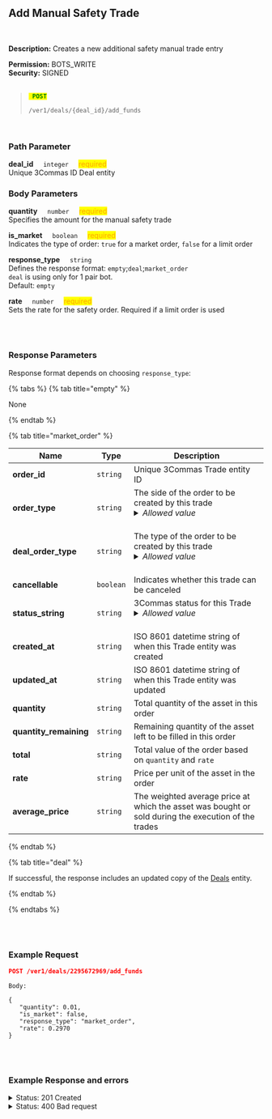 ## Add Manual Safety Trade<br>
<br>

**Description:** Creates a new additional safety manual trade entry<br>

**Permission:** BOTS_WRITE<br>
**Security:** SIGNED<br>
<br>

<blockquote>

<code><mark style="color:green"><strong> POST </strong></mark></code>

<code>/ver1/deals/{deal_id}/add_funds</code>

</blockquote>

<br>

### Path Parameter<br>
<p>
   <strong>deal_id</strong>&nbsp;&nbsp;&nbsp;&nbsp;&nbsp;<code>integer</code>&nbsp;&nbsp;&nbsp;&nbsp;&nbsp;<mark style="color:orange">required</mark><br>
   Unique 3Commas ID Deal entity
</p>


### Body Parameters<br>
<p>
   <strong>quantity</strong>&nbsp;&nbsp;&nbsp;&nbsp;&nbsp;<code>number</code>&nbsp;&nbsp;&nbsp;&nbsp;&nbsp;<mark style="color:orange">required</mark><br>
   Specifies the amount for the manual safety trade
</p>
<p>
   <strong>is_market</strong>&nbsp;&nbsp;&nbsp;&nbsp;&nbsp;<code>boolean</code>&nbsp;&nbsp;&nbsp;&nbsp;&nbsp;<mark style="color:orange">required</mark><br>
   Indicates the type of order: <code>true</code> for a market order, <code>false</code> for a limit order
</p>
<p>
   <strong>response_type</strong>&nbsp;&nbsp;&nbsp;&nbsp;&nbsp;<code>string</code><br>
   Defines the response format: <code>empty</code>;<code>deal</code>;<code>market_order</code><br><code>deal</code> is using only for 1 pair bot.<br>Default: <code>empty</code>
</p>
<p>
   <strong>rate</strong>&nbsp;&nbsp;&nbsp;&nbsp;&nbsp;<code>number</code>&nbsp;&nbsp;&nbsp;&nbsp;&nbsp;<mark style="color:orange">required</mark><br>
   Sets the rate for the safety order. Required if a limit order is used
</p>
<br>
<br>

### Response Parameters<br>

Response format depends on choosing `response_type`:

{% tabs %}
{% tab title="empty" %}

None

{% endtab %}

{% tab title="market_order" %}

| Name | Type |	Description|
| ------|------|-----------|
| **order_id**  | `string`| Unique 3Commas Trade entity ID |
| **order_type**  | `string`| The side of the order to be created by this trade<br><details><summary><em>Allowed value</em></summary><li>Buy</li><li>Sell</li></details><br> |
| **deal_order_type**  | `string`| The type of the order to be created by this trade<br><details><summary><em>Allowed value</em></summary><li>Base</li><li>Take profit</li><li>Stop Loss</li><li>Safety</li><li>Manual Safety</li></details><br> |
| **cancellable**  | `boolean`| Indicates whether this trade can be canceled |
| **status_string**  | `string`| 3Commas status for this Trade<br><details><summary><em>Allowed value</em></summary><li>Active - the trade is currently open, waiting to be filled</li><li>Filled - the trade has been fully executed</li><li>Finished - the trade process is complete</li><li>Cancelled - the trade was canceled before it could be fully executed </li></details><br> |
| **created_at**  | `string`| ISO 8601 datetime string of when this Trade entity was created |
| **updated_at**  | `string`| ISO 8601 datetime string of when this Trade entity was updated |
| **quantity**  | `string`| Total quantity of the asset in this order |
| **quantity_remaining**  | `string`| Remaining quantity of the asset left to be filled in this order |
| **total**  | `string`| Total value of the order based on `quantity` and `rate` |
| **rate**  | `string`| Price per unit of the asset in the order |
| **average_price**  | `string`| The weighted average price at which the asset was bought or sold during the execution of the trades |

{% endtab %}

{% tab title="deal" %}

If successful, the response includes an updated copy of the [Deals](./README.md) entity.


{% endtab %}

{% endtabs %}


<br>
<br>

### Example Request<br>

```json
POST /ver1/deals/2295672969/add_funds
````
 
```
Body:

{
   "quantity": 0.01,
   "is_market": false,
   "response_type": "market_order",
   "rate": 0.2970
}

```

<br>
<br>

### Example Response and errors<br>

<details>
<summary>Status: 201 Created</summary><br>

```json
{
    "order_id": "1110817001",
    "order_type": "SELL",
    "deal_order_type": "Manual Safety",
    "cancellable": true,
    "status_string": "Active",
    "created_at": "2024-11-11T16:46:59.479Z",
    "updated_at": "2024-11-11T16:46:59.479Z",
    "quantity": "0.0",
    "quantity_remaining": "0.0",
    "total": "0.0",
    "rate": "0.297",
    "average_price": "0.0"
}
```
</details>

<details>
<summary>Status: 400 Bad request</summary><br>
```
{
    "error": "record_invalid",
    "error_description": "Invalid parameters",
    "error_attributes": {
        "rate": [
            "is missing"
        ]
    }
}
```
</details>